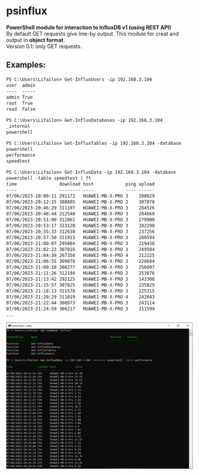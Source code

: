 # psinflux

**PowerShell module for interaction to InfluxDB v1 (using REST API)** \
By default GET requests give line-by output. This module for creat and output in **object format**. \
Version 0.1: only GET requests.

## Examples:
```
PS C:\Users\Lifailon> Get-InfluxUsers -ip 192.168.3.104
user  admin
----  -----
admin True
root  True
read  False
```

```
PS C:\Users\Lifailon> Get-InfluxDatabases -ip 192.168.3.104
_internal
powershell
```

```
PS C:\Users\Lifailon> Get-InfluxTables -ip 192.168.3.104 -database powershell
performance
speedtest
```
```
PS C:\Users\Lifailon> Get-InfluxData -ip 192.168.3.104 -database powershell -table speedtest | ft
time                download host            ping upload
----                -------- ----            ---- ------
07/06/2023-20:00:11 291172   HUAWEI-MB-X-PRO 3    280829
07/06/2023-20:12:15 308885   HUAWEI-MB-X-PRO 3    307078
07/06/2023-20:46:29 311197   HUAWEI-MB-X-PRO 3    284526
07/06/2023-20:48:44 312540   HUAWEI-MB-X-PRO 3    284669
07/06/2023-20:51:00 312861   HUAWEI-MB-X-PRO 3    279900
07/06/2023-20:53:17 313120   HUAWEI-MB-X-PRO 3    282298
07/06/2023-20:55:33 312638   HUAWEI-MB-X-PRO 3    237256
07/06/2023-20:57:50 311915   HUAWEI-MB-X-PRO 3    280594
07/06/2023-21:00:07 295804   HUAWEI-MB-X-PRO 3    219438
07/06/2023-21:02:23 307016   HUAWEI-MB-X-PRO 3    249504
07/06/2023-21:04:39 267358   HUAWEI-MB-X-PRO 4    212225
07/06/2023-21:06:55 309878   HUAWEI-MB-X-PRO 3    228684
07/06/2023-21:09:10 308277   HUAWEI-MB-X-PRO 3    256097
07/06/2023-21:11:26 312194   HUAWEI-MB-X-PRO 2    253876
07/06/2023-21:13:42 292125   HUAWEI-MB-X-PRO 3    143308
07/06/2023-21:15:57 307825   HUAWEI-MB-X-PRO 3    235829
07/06/2023-21:18:13 311578   HUAWEI-MB-X-PRO 3    225315
07/06/2023-21:20:29 311019   HUAWEI-MB-X-PRO 4    242643
07/06/2023-21:22:44 308873   HUAWEI-MB-X-PRO 3    243114
07/06/2023-21:24:59 306217   HUAWEI-MB-X-PRO 3    211599
...
```

![Image alt](https://github.com/Lifailon/psinfluxdb/blob/rsa/Example.jpg)
